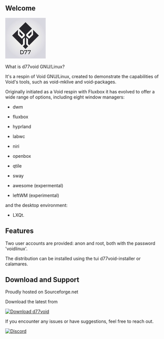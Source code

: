 Welcome
------

![](./d77original.png)

What is d77void GNU/Linux?

It's a respin of Void GNU/Linux, created to demonstrate the capabilities of Void's tools, such as void-mklive and void-packages.

Originally initiated as a Void respin with Fluxbox it has evolved to offer a wide range of options, including eight window managers:

- dwm

- fluxbox

- hyprland

- labwc

- niri

- openbox

- qtile

- sway 

- awesome (expermental)

- leftWM (experimental)

and the desktop environment:

- LXQt.

## Features

Two user accounts are provided: anon and root, both with the password 'voidlinux'.

The distribution can be installed using the tui d77void-installer or calamares.


## Download and Support

Proudly hosted on Sourceforge.net

Download the latest from 

[![Download d77void](https://a.fsdn.com/con/app/sf-download-button)](https://sourceforge.net/projects/d77void/files/latest/download)


If you encounter any issues or have suggestions, feel free to reach out.

[![Discord](https://images-wixmp-ed30a86b8c4ca887773594c2.wixmp.com/f/c3e52ec5-bdc0-48d0-a056-c502907bee82/de6e02c-65e7eb73-c49a-4073-b25e-b32a7cac6515.png/v1/fill/w_128,h_128,strp/discord_pixel_icon_by_luxurialee_de6e02c-fullview.png?token=eyJ0eXAiOiJKV1QiLCJhbGciOiJIUzI1NiJ9.eyJzdWIiOiJ1cm46YXBwOjdlMGQxODg5ODIyNjQzNzNhNWYwZDQxNWVhMGQyNmUwIiwiaXNzIjoidXJuOmFwcDo3ZTBkMTg4OTgyMjY0MzczYTVmMGQ0MTVlYTBkMjZlMCIsIm9iaiI6W1t7ImhlaWdodCI6Ijw9MTI4IiwicGF0aCI6IlwvZlwvYzNlNTJlYzUtYmRjMC00OGQwLWEwNTYtYzUwMjkwN2JlZTgyXC9kZTZlMDJjLTY1ZTdlYjczLWM0OWEtNDA3My1iMjVlLWIzMmE3Y2FjNjUxNS5wbmciLCJ3aWR0aCI6Ijw9MTI4In1dXSwiYXVkIjpbInVybjpzZXJ2aWNlOmltYWdlLm9wZXJhdGlvbnMiXX0.g7-pIsxrdV0ZACB-2mmUv-6y392ai-BAKTWMD1BNbfQ)](https://discord.gg/Q2u3T7b9Ny)

